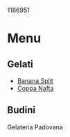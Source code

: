 1186951
# Menu
## Gelati
- [Banana Split](./banana_split.md)
- [Coppa Nafta](./coppa_nafta.md)

## Budini

Gelateria Padovana

